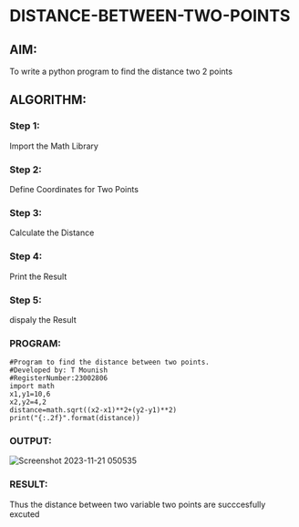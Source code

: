 # DISTANCE-BETWEEN-TWO-POINTS

## AIM:
To write a python program to find the distance two 2 points
## ALGORITHM:
### Step 1: 
Import the Math Library
### Step 2:
Define Coordinates for Two Points
### Step 3:
 Calculate the Distance
### Step 4:
Print the Result
### Step 5:
dispaly  the Result
### PROGRAM:
```
#Program to find the distance between two points.
#Developed by: T Mounish
#RegisterNumber:23002806
import math
x1,y1=10,6
x2,y2=4,2
distance=math.sqrt((x2-x1)**2+(y2-y1)**2)
print("{:.2f}".format(distance))
```

### OUTPUT:
![Screenshot 2023-11-21 050535](https://github.com/MounishT/DISTANCE-BETWEEN-TWO-POINTS/assets/138955798/c4153205-e094-4e33-b19d-0709a581c04c)


### RESULT:
Thus the distance between two variable two points are succcesfully excuted
